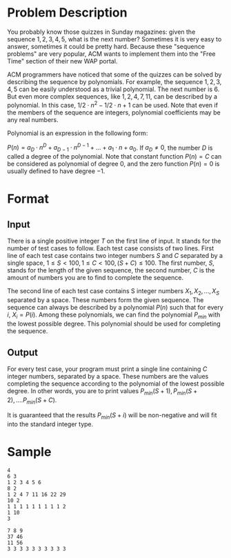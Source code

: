 # Problem Description

You probably know those quizzes in Sunday magazines: given the sequence $1, 2, 3, 4, 5$, what is the next number? Sometimes it is very easy to answer, sometimes it could be pretty hard. Because these "sequence problems" are very popular, ACM wants to implement them into the "Free Time" section of their new WAP portal.

ACM programmers have noticed that some of the quizzes can be solved by describing the sequence by polynomials. For example, the sequence $1, 2, 3, 4, 5$ can be easily understood as a trivial polynomial. The next number is 6. But even more complex sequences, like $1, 2, 4, 7, 11$, can be described by a polynomial. In this case, $1/2\cdot n^2-1/2\cdot n+1$ can be used. Note that even if the members of the sequence are integers, polynomial coefficients may be any real numbers.

Polynomial is an expression in the following form:

$P(n) = a_D\cdot n^D+a_{D-1}\cdot n^{D-1}+...+a_1\cdot n+a_0$. If $a_D \neq 0$, the number $D$ is called a degree of the polynomial. Note that constant function $P(n) = C$ can be considered as polynomial of degree $0$, and the zero function $P(n) = 0$ is usually defined to have degree $-1$.

# Format

## Input

There is a single positive integer $T$ on the first line of input. It stands for the number of test cases to follow. Each test case consists of two lines. First line of each test case contains two integer numbers $S$ and $C$ separated by a single space, $1 \leq S < 100, 1 \leq C < 100, (S+C) \leq 100$. The first number, $S$, stands for the length of the given sequence, the second number, $C$ is the amount of numbers you are to find to complete the sequence.

The second line of each test case contains S integer numbers $X_1, X_2, ..., X_S$ separated by a space. These numbers form the given sequence. The sequence can always be described by a polynomial $P(n)$ such that for every $i$, $X_i = P(i)$. Among these polynomials, we can find the polynomial $P_{min}$ with the lowest possible degree. This polynomial should be used for completing the sequence.

## Output

For every test case, your program must print a single line containing $C$ integer numbers, separated by a space. These numbers are the values completing the sequence according to the polynomial of the lowest possible degree. In other words, you are to print values $P_{min}(S+1), P_{min}(S+2), .... P_{min}(S+C)$.

It is guaranteed that the results $P_{min}(S+i)$ will be non-negative and will fit into the standard integer type.

# Sample

```input1
4 
6 3 
1 2 3 4 5 6 
8 2 
1 2 4 7 11 16 22 29 
10 2 
1 1 1 1 1 1 1 1 1 2 
1 10 
3
```

```output1
7 8 9 
37 46 
11 56 
3 3 3 3 3 3 3 3 3 3
```




